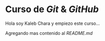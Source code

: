 # Curso de _Git_ & _GitHub_

Hola soy Kaleb Chara y empiezo este curso...

Agregando mas contenido al _README.md_